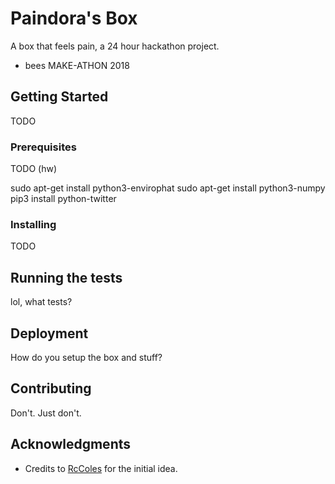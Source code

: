 # Paindora's Box

A box that feels pain, a 24 hour hackathon project.

* bees MAKE-ATHON 2018 

## Getting Started

TODO

### Prerequisites

TODO (hw)

sudo apt-get install python3-envirophat
sudo apt-get install python3-numpy
pip3 install python-twitter

### Installing

TODO

## Running the tests

lol, what tests?

## Deployment

How do you setup the box and stuff?

## Contributing

Don't. Just don't.

## Acknowledgments

* Credits to [RcColes](https://github.com/rccoles) for the initial idea.

